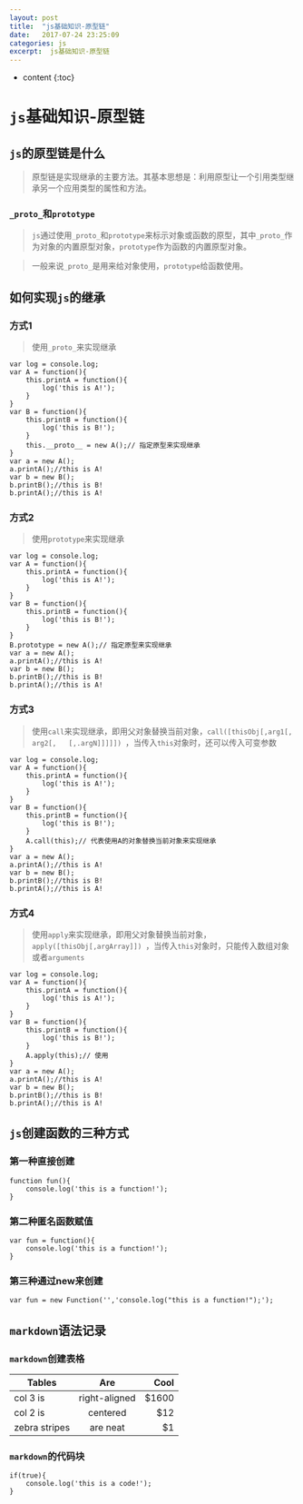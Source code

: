 ```yaml
---
layout: post
title:  "js基础知识-原型链"
date:   2017-07-24 23:25:09
categories: js
excerpt:  js基础知识-原型链
---
```


* content
{:toc}

# `js`基础知识-原型链

## `js`的原型链是什么
    
> 原型链是实现继承的主要方法。其基本思想是：利用原型让一个引用类型继承另一个应用类型的属性和方法。

### `_proto_`和`prototype`

> `js`通过使用`_proto_`和`prototype`来标示对象或函数的原型，其中`_proto_`作为对象的内置原型对象，`prototype`作为函数的内置原型对象。

> 一般来说`_proto_`是用来给对象使用，`prototype`给函数使用。

## 如何实现`js`的继承

### 方式1

> 使用`_proto_`来实现继承

```
var log = console.log;
var A = function(){
	this.printA = function(){
		log('this is A!');
	}
}
var B = function(){
	this.printB = function(){
		log('this is B!');
	}
	this.__proto__ = new A();// 指定原型来实现继承
}
var a = new A();
a.printA();//this is A!
var b = new B();
b.printB();//this is B!
b.printA();//this is A!
```

### 方式2

> 使用`prototype`来实现继承

```
var log = console.log;
var A = function(){
	this.printA = function(){
		log('this is A!');
	}
}
var B = function(){
	this.printB = function(){
		log('this is B!');
	}
}
B.prototype = new A();// 指定原型来实现继承
var a = new A();
a.printA();//this is A!
var b = new B();
b.printB();//this is B!
b.printA();//this is A!
```

### 方式3

> 使用`call`来实现继承，即用父对象替换当前对象，`call([thisObj[,arg1[, arg2[,   [,.argN]]]]]) `，当传入`this`对象时，还可以传入可变参数

```
var log = console.log;
var A = function(){
	this.printA = function(){
		log('this is A!');
	}
}
var B = function(){
	this.printB = function(){
		log('this is B!');
	}
	A.call(this);// 代表使用A的对象替换当前对象来实现继承
}
var a = new A();
a.printA();//this is A!
var b = new B();
b.printB();//this is B!
b.printA();//this is A!
```
### 方式4

> 使用`apply`来实现继承，即用父对象替换当前对象，`apply([thisObj[,argArray]]) `，当传入`this`对象时，只能传入数组对象或者`arguments`

```
var log = console.log;
var A = function(){
	this.printA = function(){
		log('this is A!');
	}
}
var B = function(){
	this.printB = function(){
		log('this is B!');
	}
	A.apply(this);// 使用
}
var a = new A();
a.printA();//this is A!
var b = new B();
b.printB();//this is B!
b.printA();//this is A!
```

## `js`创建函数的三种方式

### 第一种直接创建

```
function fun(){
    console.log('this is a function!');
}
```

### 第二种匿名函数赋值

```
var fun = function(){
    console.log('this is a function!');
}
```

### 第三种通过new来创建

```
var fun = new Function('','console.log("this is a function!");');
```

## `markdown`语法记录
### `markdown`创建表格

| Tables        | Are           | Cool  |
| ------------- |:-------------:| -----:|
| col 3 is      | right-aligned | $1600 |
| col 2 is      | centered      |   $12 |
| zebra stripes | are neat      |    $1 |

### `markdown`的代码块

```
if(true){
    console.log('this is a code!');
}
```
